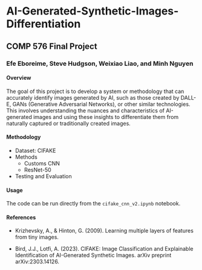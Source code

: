 # AI-Generated-Synthetic-Images-Differentiation
## COMP 576 Final Project
### Efe Eboreime, Steve Hudgson, Weixiao Liao, and Minh Nguyen


#### Overview

The goal of this project is to develop a system or methodology that can accurately identify images generated by AI, such as those created by DALL-E, GANs (Generative Adversarial Networks), or other similar technologies. This involves understanding the nuances and characteristics of AI-generated images and using these insights to differentiate them from naturally captured or traditionally created images.

#### Methodology

- Dataset: CIFAKE
- Methods
  - Customs CNN
  - ResNet-50
- Testing and Evaluation

#### Usage

The code can be run directly from the `cifake_cnn_v2.ipynb` notebook.

#### References

- Krizhevsky, A., & Hinton, G. (2009). Learning multiple layers of features from tiny images.

- Bird, J.J., Lotfi, A. (2023). CIFAKE: Image Classification and Explainable Identification of AI-Generated Synthetic Images. arXiv preprint arXiv:2303.14126.


